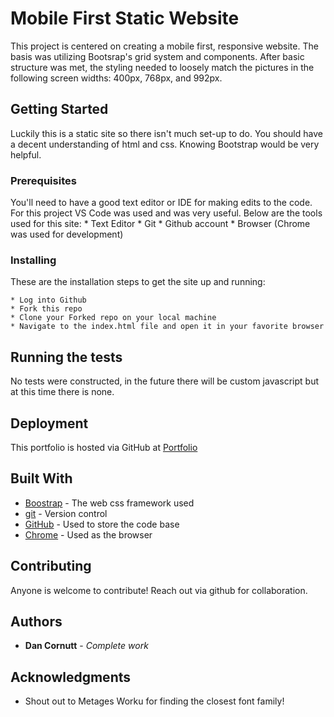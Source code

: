 # Mobile First Static Website

This project is centered on creating a mobile first, responsive website. The basis was utilizing Bootsrap's grid system and components. After basic structure was met, the styling needed to loosely match the pictures in the following screen widths: 400px, 768px, and 992px.

## Getting Started

Luckily this is a static site so there isn't much set-up to do. You should have a decent understanding of html and css. Knowing Bootstrap would be very helpful.

### Prerequisites

You'll need to have a good text editor or IDE for making edits to the code. For this project VS Code was used and was very useful.
Below are the tools used for this site:
    * Text Editor
    * Git
    * Github account
    * Browser (Chrome was used for development)

### Installing

These are the installation steps to get the site up and running:

    * Log into Github
    * Fork this repo
    * Clone your Forked repo on your local machine
    * Navigate to the index.html file and open it in your favorite browser

## Running the tests

No tests were constructed, in the future there will be custom javascript but at this time there is none.

## Deployment

This portfolio is hosted via GitHub at [Portfolio](https://dancornutt.github.io/UWB-02HW-Bootstrap/)

## Built With

* [Boostrap](https://getbootstrap.com/) - The web css framework used
* [git](https://git-scm.com/) - Version control
* [GitHub](https://github.com/) - Used to store the code base
* [Chrome](https://www.google.com/chrome/) - Used as the browser

## Contributing

Anyone is welcome to contribute! Reach out via github for collaboration.

## Authors

* **Dan Cornutt** - *Complete work*

## Acknowledgments

* Shout out to Metages Worku for finding the closest font family!
